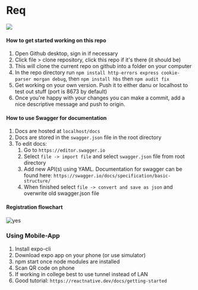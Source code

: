 # Req
![](https://travis-ci.com/IamCathal/Req.svg?token=NxDPAobZPqQisyLUpivy&branch=master)
#### How to get started working on this repo

1. Open Github desktop, sign in if necessary
2. Click file > clone repository, click this repo if it's there (it should be)
3. This will clone the current repo on github into a folder on your computer
4. In the repo directory run `npm install http-errors express cookie-parser morgan debug`, then `npm install hbs` then `npm audit fix`
4. Get working on your own version. Push it to either danu or localhost to test out stuff (port is 8673 by default)
5. Once you're happy with your changes you can make a commit, add a nice descriptive message and push  to origin.

#### How to use Swagger for documentation
1. Docs are hosted at `localhost/docs`
2. Docs are stored in the `swagger.json` file in the root directory
3. To edit docs:
    1. Go to `https://editor.swagger.io`
    2. Select `file -> import file` and select `swagger.json` file from root directory
    3. Add new API(s) using YAML. Documentation for swagger can be found here: `https://swagger.io/docs/specification/basic-structure/`
    4. When finished select `file -> convert and save as json` and overwrite old swagger.json file

#### Registration flowchart
![yes](https://i.imgur.com/KazYBEd.png)

### Using Mobile-App
1. Install expo-cli
2. Download expo app on your phone (or use simulator)
3. npm start once node modules are installed
4. Scan QR code on phone
5. If working in college best to use tunnel instead of LAN
6. Good tutorial: `https://reactnative.dev/docs/getting-started`

